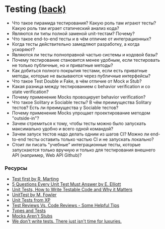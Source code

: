 # Testing [(back)](./readme.md)

* Что такое пирамида тестирования? Какую роль там играют тесты? Какую роль там играет статический анализ кода?
* Являются ли типы полной заменой unit-тестам? Почему?
* Что такое end-to-end тесты и в чём отличие от интеграционных?
* Когда тесты действительно замедляют разработку, а когда ускоряют?
* Являются ли тесты полноправной частью системы и кодовой базы?
* Почему тестирование становится менее удобным, если тестировать не только публичные, но и приватные методы?
* Как добиться полного покрытия тестами, если есть приватные методы, которые не вызываются через публичные интерфейсы?
* Что такое Test Double и Fake, в чём отличие от Mock и Stub?
* Какая разница между тестированием с behavior verification и со state verification? 
* Почему применение Mocks провоцирует behavior verification?
* Что такое Solitary и Sociable тесты? В чём преимущества Solitary тестов? Есть ли преимущества у Sociable тестов?
* Почему применение Mocks упрощает проектирование методом "outside-in"?
* Зачем стремиться к тому, чтобы тесты можно было запускать максимально удобно и всего одной командой?
* Зачем запуск тестов надо делать одним из шагов CI? Можно ли end-to-end тесты оставить только частью CI и не запускать локально?
* Стоит ли писать "учебные" интеграционные тесты, которые запускаются только вручную и только для тестирования внешнего API (например, Web API Github)?

### Ресурсы
* [Test first by R. Marting](https://blog.cleancoder.com/uncle-bob/2013/09/23/Test-first.html)
* [5 Questions Every Unit Test Must Answer by E. Elliott](https://medium.com/javascript-scene/what-every-unit-test-needs-f6cd34d9836d)
* [Unit Tests, How to Write Testable Code and Why it Matters](https://www.toptal.com/qa/how-to-write-testable-code-and-why-it-matters)
* [UnitTest by M. Fowler](https://martinfowler.com/bliki/UnitTest.html)
* [Unit Tests from XP](http://www.extremeprogramming.org/rules/unittests.html)
* [Test Reviews Vs. Code Reviews - Some Helpful Tips](https://osherove.com/blog/2007/3/13/test-reviews-vs-code-reviews-some-helpful-tips.html)
* [Types and Tests](https://blog.cleancoder.com/uncle-bob/2017/01/13/TypesAndTests.html)
* [Mocks Aren't Stubs](https://www.martinfowler.com/articles/mocksArentStubs.html)
* [We don't write tests. There just isn't time for luxuries.](https://www.jamesgolick.com/2007/8/22/we-dont-write-tests-there-just-isnt-time-for-luxuries.html)
